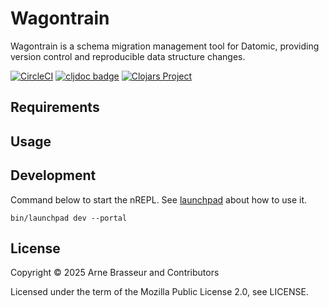 # Wagontrain

Wagontrain is a schema migration management tool for Datomic, providing version control and reproducible data structure changes. 

<!-- badges -->
[![CircleCI](https://circleci.com/gh/lambdaisland/{project}.svg?style=svg)](https://circleci.com/gh/lambdaisland/{project}) [![cljdoc badge](https://cljdoc.org/badge/lambdaisland/{project})](https://cljdoc.org/d/lambdaisland/{project}) [![Clojars Project](https://img.shields.io/clojars/v/lambdaisland/{project}.svg)](https://clojars.org/lambdaisland/{project})
<!-- /badges -->

## Requirements

## Usage



## Development 

Command below to start the nREPL. See [launchpad](https://github.com/lambdaisland/launchpad/) about how to use it.

```
bin/launchpad dev --portal
```

## License

Copyright &copy; 2025 Arne Brasseur and Contributors

Licensed under the term of the Mozilla Public License 2.0, see LICENSE.
